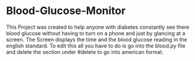 # Blood-Glucose-Monitor
This Project was created to help anyone with diabetes constantly see there blood glucose without having to turn on a phone and just by glancing at a screen. The Screen displays the time and the blood glucose reading in the english standard.
To edit this all you have to do is go into the blood.py file and delete the section under #delete to go into american format.
